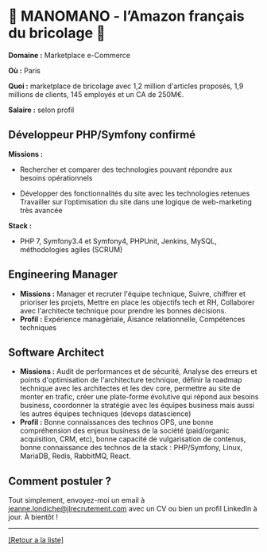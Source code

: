 # 🔨 MANOMANO - l’Amazon français du bricolage 🔨

**Domaine :** Marketplace e-Commerce

**Où :** Paris

**Quoi :** marketplace de bricolage avec 1,2 million d'articles proposés, 1,9 millions de clients, 145 employés et un CA de 250M€.

**Salaire :** selon profil

## Développeur PHP/Symfony confirmé

**Missions :** 

* Rechercher et comparer des technologies pouvant répondre aux besoins opérationnels 

* Développer des fonctionnalités du site avec les technologies retenues Travailler sur l’optimisation du site dans une logique de web-marketing très avancée

**Stack :** 

* PHP 7, Symfony3.4 et Symfony4, PHPUnit, Jenkins, MySQL, méthodologies agiles (SCRUM)


## Engineering Manager

- **Missions :** Manager et recruter l'équipe technique, Suivre, chiffrer et prioriser les projets, Mettre en place les objectifs tech et RH, Collaborer avec l'architecte technique pour prendre les bonnes décisions.
- **Profil :** Expérience managériale, Aisance relationnelle, Compétences techniques

## Software Architect

- **Missions :** Audit de performances et de sécurité, Analyse des erreurs et points d'optimisation de l'architecture technique, définir la roadmap technique avec les architectes et les dev core, permettre au site de monter en trafic, créer une plate-forme évolutive qui répond aux besoins business, coordonner la stratégie avec les équipes business mais aussi les autres équipes techniques (devops datascience)
- **Profil :** Bonne connaissances des technos OPS, une bonne compréhension des enjeux business de la société (paid/organic acquisition, CRM, etc), bonne capacité de vulgarisation de contenus, bonne connaissance des technos de la stack : PHP/Symfony, Linux, MariaDB, Redis, RabbitMQ, React.

## Comment postuler ?

Tout simplement, envoyez-moi un email à jeanne.londiche@jlrecrutement.com avec un CV ou bien un profil LinkedIn à jour. À bientôt ! 

----
<a href="https://github.com/jlondiche/job-board-php/blob/master/README.md">[Retour a la liste]</a>